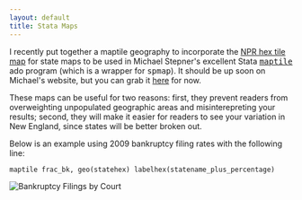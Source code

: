 ```yaml
---
layout: default
title: Stata Maps
---
```


I recently put together a maptile geography to incorporate the <a href="http://blog.apps.npr.org/2015/05/11/hex-tile-maps.html">NPR hex tile map</a> for state maps to be used in Michael Stepner's excellent Stata <tt><a href="https://michaelstepner.com/maptile/">maptile</a></tt> ado program (which is a wrapper for <tt>spmap</tt>). It should be up soon on Michael's website, but you can grab it <a href="http://paulgp.github.io/stata/geo_statehex_creation.zip">here</a> for now.

These maps can be useful for two reasons: first, they prevent readers from overweighting unpopulated geographic areas and misinterepreting your results; second, they will make it easier for readers to see your variation in New England, since states will be better broken out.

Below is an example using 2009 bankruptcy filing rates with the following line: 
```
maptile frac_bk, geo(statehex) labelhex(statename_plus_percentage)
```

![](http://paulgp.github.io/BankruptcyFiling.png "Bankruptcy Filings by Court")
